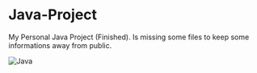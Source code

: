 # Java-Project

My Personal Java Project (Finished). Is missing some files to keep some informations away from public.


![Java](https://user-images.githubusercontent.com/64279617/80991851-f486a900-8e38-11ea-9e2a-1369b2142651.jpg)
